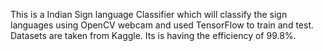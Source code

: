 This is a Indian Sign language Classifier which will classify the sign languages using OpenCV webcam and used TensorFlow to train and test. Datasets are taken from Kaggle.
Its is having the efficiency of 99.8%.
